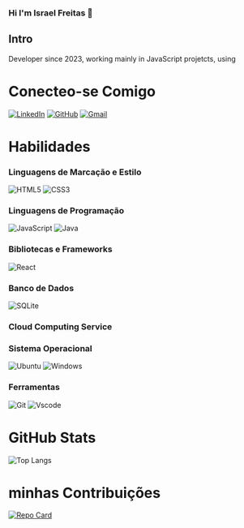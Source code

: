### Hi I'm Israel Freitas 👋

## Intro

Developer since 2023, working mainly in JavaScript projetcts, using

# Conecteo-se Comigo

[![LinkedIn](https://img.shields.io/badge/LinkedIn-0077B5?style=for-the-badge&logo=linkedin&logoColor=white)](https://www.linkedin.com/in/israel-freitas-789838266/)
[![GitHub](https://img.shields.io/badge/GitHub-100000?style=for-the-badge&logo=github&logoColor=white)](https://github.com/israelGitV1)
[![Gmail](https://img.shields.io/badge/Gmail-333333?style=for-the-badge&logo=gmail&logoColor=red)](mailto:kasper.war@gmail.com)

# Habilidades

### Linguagens de Marcação e Estilo

![HTML5](https://img.shields.io/badge/HTML5-E34F26?style=for-the-badge&logo=html5&logoColor=white)
![CSS3](https://img.shields.io/badge/CSS3-1572B6?style=for-the-badge&logo=css3&logoColor=white)

### Linguagens de Programação

![JavaScript](https://img.shields.io/badge/JavaScript-F7DF1E?style=for-the-badge&logo=javascript&logoColor=black)
![Java](https://img.shields.io/badge/java-%23ED8B00.svg?style=for-the-badge&logo=openjdk&logoColor=white)

### Bibliotecas e Frameworks

![React](https://img.shields.io/badge/React-20232A?style=for-the-badge&logo=react&logoColor=61DAFB)

### Banco de Dados

![SQLite](https://img.shields.io/badge/SQLite-000?style=for-the-badge&logo=sqlite&logoColor=07405E)

### Cloud Computing Service

### Sistema Operacional

![Ubuntu](https://img.shields.io/badge/Ubuntu-35495E?style=for-the-badge&logo=ubuntu&logoColor=2CA5E0)
![Windows](https://img.shields.io/badge/Windows-000?style=for-the-badge&logo=windows&logoColor=2CA5E0)

### Ferramentas

![Git](https://img.shields.io/badge/GIT-E44C30?style=for-the-badge&logo=git&logoColor=white&bg_color=b3bedf)
![Vscode](https://img.shields.io/badge/Vscode-007ACC?style=for-the-badge&logo=visual-studio-code&logoColor=white)

# GitHub Stats

![Top Langs](https://github-readme-stats-git-masterrstaa-rickstaa.vercel.app/api/top-langs/?username=israelGitV1&layout=compact&bg_color=b3bedf&border_color=081482&title_color=081482&text_color=081482)

# minhas Contribuições

[![Repo Card](https://github-readme-stats.vercel.app/api/pin/?username=israelGitV1&repo=dio-lab-open-source&bg_color=b3bedf&border_color=081482&show_icons=true&icon_color=081482&title_color=081482&text_color=081482)](https://github.com/israelGitV1/dio-lab-open-source)
<!--
**israelGitV1/IsraelGitV1** is a ✨ _special_ ✨ repository because its `README.md` (this file) appears on your GitHub profile.

Here are some ideas to get you started:

- 🔭 I’m currently working on ...
- 🌱 I’m currently learning ...
- 👯 I’m looking to collaborate on ...
- 🤔 I’m looking for help with ...
- 💬 Ask me about ...
- 📫 How to reach me: ...
- 😄 Pronouns: ...
- ⚡ Fun fact: ...
  -->
